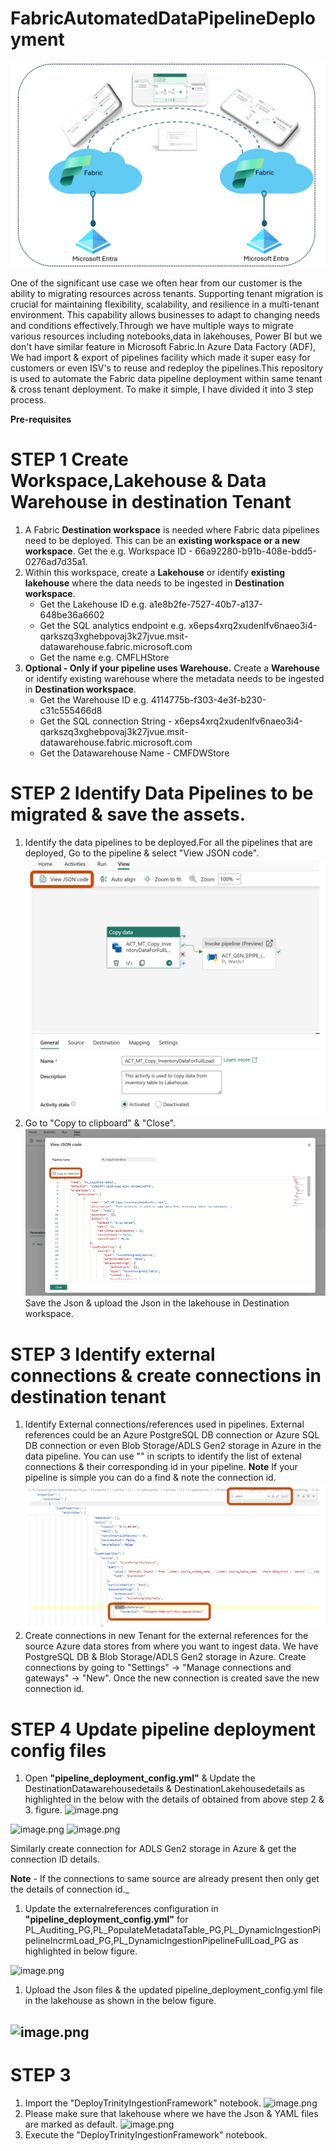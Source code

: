 # FabricAutomatedDataPipelineDeployment

![FabricAutomatedDataPipelineDeployment](image-1.png)

One of the significant use case we often hear from our customer is the ability to migrating resources across tenants. Supporting tenant migration is crucial for maintaining flexibility, scalability, and resilience in a multi-tenant environment. This capability allows businesses to adapt to changing needs and conditions effectively.Through we have multiple ways to migrate various resources including notebooks,data in lakehouses, Power BI but we don't have similar feature in Microsoft Fabric.In Azure Data Factory (ADF), We had import & export of pipelines facility which made it super easy for customers or even ISV's to reuse and redeploy the pipelines.This repository is used to automate the Fabric data pipeline deployment within same tenant & cross tenant deployment. To make it simple, I have divided it into 3 step process.

**Pre-requisites**
# STEP 1 Create Workspace,Lakehouse & Data Warehouse in destination Tenant
1. A Fabric **Destination workspace** is needed where Fabric data pipelines need to be deployed. This can be an **existing workspace or a new workspace**. Get the e.g. Workspace ID - 66a92280-b91b-408e-bdd5-0276ad7d35a1.
1. Within this workspace, create a **Lakehouse** or identify **existing lakehouse** where the data needs to be ingested in **Destination workspace**.
    - Get the Lakehouse ID e.g. a1e8b2fe-7527-40b7-a137-648be36a6602
    - Get the SQL analytics endpoint e.g. x6eps4xrq2xudenlfv6naeo3i4-qarkszq3xghebpovaj3k27jvue.msit-datawarehouse.fabric.microsoft.com
    - Get the name e.g. CMFLHStore
1. **Optional - Only if your pipeline uses Warehouse.** Create a **Warehouse** or identify existing warehouse where the metadata needs to be ingested in **Destination workspace**.
     - Get the Warehouse ID e.g. 4114775b-f303-4e3f-b230-c31c555466d8
     - Get the SQL connection String - x6eps4xrq2xudenlfv6naeo3i4-qarkszq3xghebpovaj3k27jvue.msit-datawarehouse.fabric.microsoft.com
     - Get the Datawarehouse Name  - CMFDWStore

# STEP 2 Identify Data Pipelines to be migrated & save the assets.
1. Identify the data pipelines to be deployed.For all the pipelines that are deployed, Go to the pipeline & select "View JSON code".
![View JSON code](image-4.png)
1. Go to "Copy to clipboard" & "Close".
  ![view JSON code](image-2.png)
  Save the Json & upload the Json in the lakehouse in Destination workspace.

# STEP 3 Identify external connections & create connections in destination tenant
1. Identify External connections/references used in pipelines. External references could be an Azure PostgreSQL DB connection or Azure SQL DB connection or even  Blob Storage/ADLS Gen2 storage in Azure in the data pipeline. You can use "" in scripts to identify the list of extenal connections & their corresponding id in your pipeline. **Note** If your pipeline is simple you can do a find & note the connection id.
![alt text](image-5.png)
1. Create connections in new Tenant for the external references for the source Azure data stores from where you want to ingest data. We have PostgreSQL DB & Blob Storage/ADLS Gen2 storage in Azure. 
Create connections by going to "Settings" -> "Manage connections and gateways" -> "New". Once the new connection is created save the new connection id.

# STEP 4 Update pipeline deployment config files
1. Open **"pipeline_deployment_config.yml"** & Update the DestinationDatawarehousedetails & DestinationLakehousedetails as highlighted in the below with the details of obtained from above step 2 & 3. figure.
![image.png](/.attachments/image-ffc80cba-2d94-497d-9ee0-dc8eb48b71d4.png)


![image.png](/.attachments/image-853211e7-d0ec-4078-93aa-5d2c12e9b3f2.png)
![image.png](/.attachments/image-e158e193-fc57-4d5e-a601-05b32576adb3.png)

Similarly create connection for ADLS Gen2 storage in Azure & get the connection ID details.

**Note** - If the connections to same source are already present then only get the details of connection id._

1. Update the externalreferences configuration in **"pipeline_deployment_config.yml"**  for PL_Auditing_PG,PL_PopulateMetadataTable_PG,PL_DynamicIngestionPipelineIncrmLoad_PG,PL_DynamicIngestionPipelineFullLoad_PG as highlighted in below figure.

![image.png](/.attachments/image-55a2ccbb-81fb-4e94-b10d-06141b1909d0.png)

1. Upload the Json files & the updated pipeline_deployment_config.yml file in the lakehouse as shown in the below figure.

![image.png](/.attachments/image-ea5fde20-f059-4d34-8df9-1a046622f581.png)
--------------------

# STEP 3
1. Import the "DeployTrinityIngestionFramework" notebook.
![image.png](/.attachments/image-e14ba5ea-3a3c-4af4-b844-7406513c3a19.png)
1. Please make sure that lakehouse where we have the Json & YAML files are marked as default.
![image.png](/.attachments/image-7e8d27d9-9076-4e5c-9e51-bbe1951b959b.png)
1. Execute the "DeployTrinityIngestionFramework" notebook.
